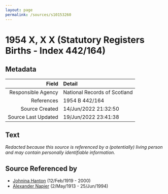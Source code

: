 ```yaml
---
layout: page
permalink: /sources/s10153260
---
```


# 1954 X, X X (Statutory Registers Births - Index 442/164)

## Metadata

Field | Detail
---:|:---
Responsible Agency | National Records of Scotland
References | 1954 B 442/164
Source Created | 14/Jun/2022 21:32:50
Source Last Updated | 19/Jun/2022 23:41:38

## Text

_Redacted because this source is referenced by a (potentially) living person and may contain personally identifiable information._

## Source Referenced by

* [Johnina Hanton](../people/@68592798@-johnina-hanton-b1919-2-12-d2000.md) (12/Feb/1919 - 2000)
* [Alexander Napier](../people/@80968928@-alexander-napier-b1913-5-2-d1994-6-25.md) (2/May/1913 - 25/Jun/1994)
